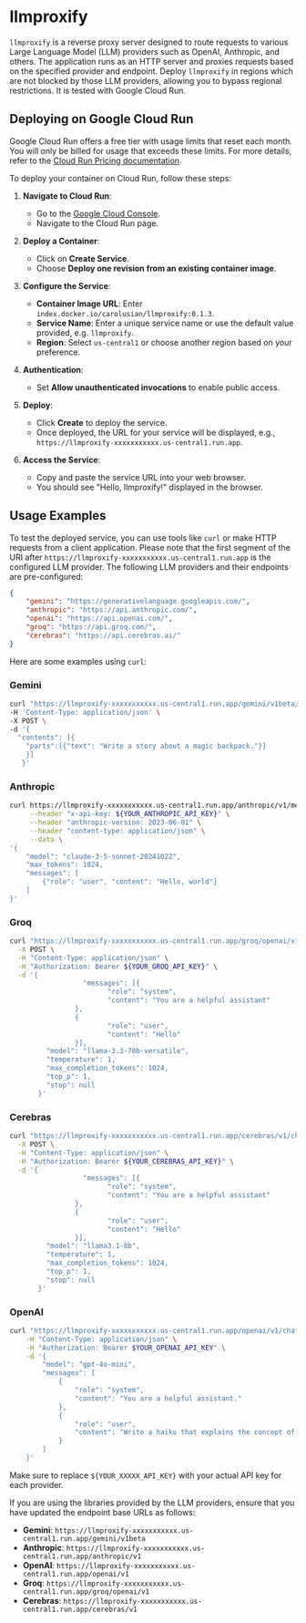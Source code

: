 # llmproxify

`llmproxify` is a reverse proxy server designed to route requests to various Large Language Model (LLM) providers such as OpenAI, Anthropic, and others. The application runs as an HTTP server and proxies requests based on the specified provider and endpoint. Deploy `llmproxify` in regions which are not blocked by those LLM providers, allowing you to bypass regional restrictions. It is tested with Google Cloud Run.

## Deploying on Google Cloud Run

Google Cloud Run offers a free tier with usage limits that reset each month. You will only be billed for usage that exceeds these limits. For more details, refer to the [Cloud Run Pricing documentation](https://cloud.google.com/run/pricing#tables).

To deploy your container on Cloud Run, follow these steps:

1. **Navigate to Cloud Run**:
   - Go to the [Google Cloud Console](https://console.cloud.google.com/).
   - Navigate to the Cloud Run page.

2. **Deploy a Container**:
   - Click on **Create Service**.
   - Choose **Deploy one revision from an existing container image**.

3. **Configure the Service**:
   - **Container Image URL**: Enter `index.docker.io/carolusian/llmproxify:0.1.3`.
   - **Service Name**: Enter a unique service name or use the default value provided, e.g. `llmproxify`.
   - **Region**: Select `us-central1` or choose another region based on your preference.

4. **Authentication**:
   - Set **Allow unauthenticated invocations** to enable public access.

5. **Deploy**:
   - Click **Create** to deploy the service.
   - Once deployed, the URL for your service will be displayed, e.g., `https://llmproxify-xxxxxxxxxxx.us-central1.run.app`.

6. **Access the Service**:
   - Copy and paste the service URL into your web browser.
   - You should see "Hello, llmproxify!" displayed in the browser.

## Usage Examples

To test the deployed service, you can use tools like `curl` or make HTTP requests from a client application. Please note that the first segment of the URI after `https://llmproxify-xxxxxxxxxxx.us-central1.run.app` is the configured LLM provider. The following LLM providers and their endpoints are pre-configured:

```json
{
    "gemini": "https://generativelanguage.googleapis.com/",
    "anthropic": "https://api.anthropic.com/",
    "openai": "https://api.openai.com/",
    "groq": "https://api.groq.com/",
    "cerebras": "https://api.cerebras.ai/"
}
```

Here are some examples using `curl`:

### Gemini

```bash
curl "https://llmproxify-xxxxxxxxxxx.us-central1.run.app/gemini/v1beta/models/gemini-1.5-flash:generateContent?key=${YOUR_API_KEY}" \
-H 'Content-Type: application/json' \
-X POST \
-d '{
  "contents": [{
    "parts":[{"text": "Write a story about a magic backpack."}]
    }]
   }'
```

### Anthropic

```bash
curl https://llmproxify-xxxxxxxxxxx.us-central1.run.app/anthropic/v1/messages \
     --header "x-api-key: ${YOUR_ANTHROPIC_API_KEY}" \
     --header "anthropic-version: 2023-06-01" \
     --header "content-type: application/json" \
     --data \
'{
    "model": "claude-3-5-sonnet-20241022",
    "max_tokens": 1024,
    "messages": [
        {"role": "user", "content": "Hello, world"}
    ]
}'
```

### Groq

```bash
curl "https://llmproxify-xxxxxxxxxxx.us-central1.run.app/groq/openai/v1/chat/completions" \
  -X POST \
  -H "Content-Type: application/json" \
  -H "Authorization: Bearer ${YOUR_GROQ_API_KEY}" \
  -d '{
                  "messages": [{
                        "role": "system",
                        "content": "You are a helpful assistant"
                },
                {
                        "role": "user",
                        "content": "Hello"
                }],
         "model": "llama-3.3-70b-versatile",
         "temperature": 1,
         "max_completion_tokens": 1024,
         "top_p": 1,
         "stop": null
       }'
```

### Cerebras

```bash
curl "https://llmproxify-xxxxxxxxxxx.us-central1.run.app/cerebras/v1/chat/completions" \
  -X POST \
  -H "Content-Type: application/json" \
  -H "Authorization: Bearer ${YOUR_CEREBRAS_API_KEY}" \
  -d '{
                  "messages": [{
                        "role": "system",
                        "content": "You are a helpful assistant"
                },
                {
                        "role": "user",
                        "content": "Hello"
                }],
         "model": "llama3.1-8b",
         "temperature": 1,
         "max_completion_tokens": 1024,
         "top_p": 1,
         "stop": null
       }'
```

### OpenAI

```bash
curl "https://llmproxify-xxxxxxxxxxx.us-central1.run.app/openai/v1/chat/completions" \
    -H "Content-Type: application/json" \
    -H "Authorization: Bearer $YOUR_OPENAI_API_KEY" \
    -d '{
        "model": "gpt-4o-mini",
        "messages": [
            {
                "role": "system",
                "content": "You are a helpful assistant."
            },
            {
                "role": "user",
                "content": "Write a haiku that explains the concept of recursion."
            }
        ]
    }'
```

Make sure to replace `${YOUR_XXXXX_API_KEY}` with your actual API key for each provider.

If you are using the libraries provided by the LLM providers, ensure that you have updated the endpoint base URLs as follows:

- **Gemini**: `https://llmproxify-xxxxxxxxxxx.us-central1.run.app/gemini/v1beta`
- **Anthropic**: `https://llmproxify-xxxxxxxxxxx.us-central1.run.app/anthropic/v1`
- **OpenAI**: `https://llmproxify-xxxxxxxxxxx.us-central1.run.app/openai/v1`
- **Groq**: `https://llmproxify-xxxxxxxxxxx.us-central1.run.app/groq/openai/v1`
- **Cerebras**: `https://llmproxify-xxxxxxxxxxx.us-central1.run.app/cerebras/v1`